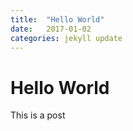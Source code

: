 ```yaml
---
title:  "Hello World"
date:   2017-01-02
categories: jekyll update
---
```


Hello World
===========

This is a post
